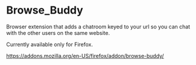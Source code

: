 # Browse_Buddy
Browser extension that adds a chatroom keyed to your url so you can chat with the other users on the same website.


Currently available only for Firefox.

https://addons.mozilla.org/en-US/firefox/addon/browse-buddy/
